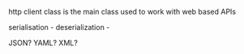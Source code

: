 http client class is the main class used to work with web based APIs

serialisation - 
deserialization - 

JSON?
YAML?
XML?